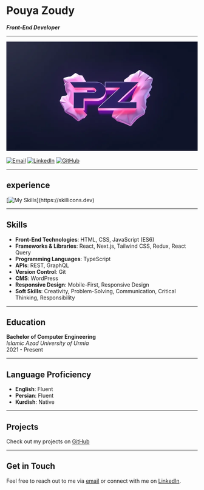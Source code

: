 # Pouya Zoudy

**_Front-End Developer_**

---

![Profile Image](./pouyazoudy.webp) <!-- Add your profile image URL here -->

[![Email](https://img.shields.io/badge/Email-pooyazoody2000%40gmail.com-informational?style=flat&logo=gmail&color=red)](mailto:pooyazoody2000@gmail.com)
[![LinkedIn](https://img.shields.io/badge/LinkedIn-Profile-blue?style=flat&logo=linkedin)](https://www.linkedin.com/in/pouyazoody/)
[![GitHub](https://img.shields.io/badge/GitHub-pouyazoody-black?style=flat&logo=github)](https://github.com/pouyazoody)

---

## experience

[![My Skills](https://skillicons.dev/icons?i=html,css,js,react,nextjs,tailwindcss,redux,ts,graphql,regex,git,wordpress,)](https://skillicons.dev)

---

## Skills

- **Front-End Technologies**: HTML, CSS, JavaScript (ES6)
- **Frameworks & Libraries**: React, Next.js, Tailwind CSS, Redux, React Query
- **Programming Languages**: TypeScript
- **APIs**: REST, GraphQL
- **Version Control**: Git
- **CMS**: WordPress
- **Responsive Design**: Mobile-First, Responsive Design
- **Soft Skills**: Creativity, Problem-Solving, Communication, Critical Thinking, Responsibility

---

## Education

**Bachelor of Computer Engineering**  
*Islamic Azad University of Urmia*  
2021 - Present

---

## Language Proficiency

- **English**: Fluent
- **Persian**: Fluent
- **Kurdish**: Native

---

## Projects

Check out my projects on [GitHub](https://github.com/pouyazoody)

---

## Get in Touch

Feel free to reach out to me via [email](mailto:pooyazoody2000@gmail.com) or connect with me on [LinkedIn](https://www.linkedin.com/in/pouyazoody/).
